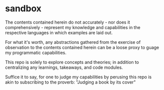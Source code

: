 # sandbox

The contents contained herein do not accurately - nor does it comprehensively - represent my knowledge and capabilities in the respective languages in which examples are laid out.

For what it's worth, any abstractions gathered from the exercise of observation to the contents contained herein can be a loose proxy to guage my programmatic capabilities.

This repo is solely to explore concepts and theories; in addition to centralizing any learnings, takeaways, and code modules.

Suffice it to say, for one to judge my capabilities by perusing this repo is akin to subscribing to the proverb: "Judging a book by its cover"






